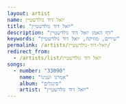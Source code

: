 ```yaml
---
layout: artist
name: יואל דוד גולדשטיין
title: "יואל דוד גולדשטיין"
description: "דף האמן יואל דוד גולדשטיין"
keywords: "שירים, מוזיקה, יואל דוד גולדשטיין"
permalink: /artists/יואל-דוד-גולדשטיין/
redirect_from:
  - /artists/list/יואל דוד גולדשטיין
songs:
  - number: "33090"
    name: "אמרנו וענינו"
    album: "סינגלים"
    artist: "יואל דוד גולדשטיין"
---
```

